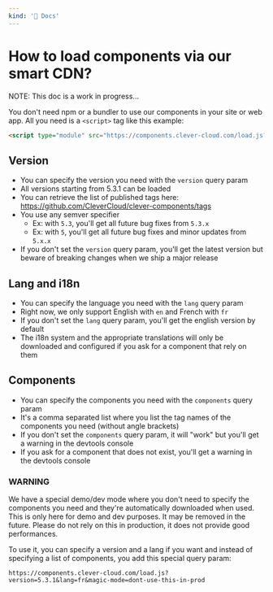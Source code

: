 ```yaml
---
kind: '📌 Docs'
---
```

# How to load components via our smart CDN?

NOTE: This doc is a work in progress...

You don't need npm or a bundler to use our components in your site or web app.
All you need is a `<script>` tag like this example:

```html
<script type="module" src="https://components.clever-cloud.com/load.js?version=5.3.1&lang=fr&components=cc-toggle,cc-tile-requests"></script>
```

## Version

* You can specify the version you need with the `version` query param
* All versions starting from 5.3.1 can be loaded
* You can retrieve the list of published tags here: https://github.com/CleverCloud/clever-components/tags
* You use any semver specifier
  * Ex: with `5.3`, you'll get all future bug fixes from `5.3.x` 
  * Ex: with `5`, you'll get all future bug fixes and minor updates from `5.x.x`
* If you don't set the `version` query param, you'll get the latest version but beware of breaking changes when we ship a major release 

## Lang and i18n

* You can specify the language you need with the `lang` query param
* Right now, we only support English with `en` and French with `fr`
* If you don't set the `lang` query param, you'll get the english version by default
* The i18n system and the appropriate translations will only be downloaded and configured if you ask for a component that rely on them

## Components

* You can specify the components you need with the `components` query param
* It's a comma separated list where you list the tag names of the components you need (without angle brackets)
* If you don't set the `components` query param, it will "work" but you'll get a warning in the devtools console
* If you ask for a component that does not exist, you'll get a warning in the devtools console

### WARNING

We have a special demo/dev mode where you don't need to specify the components you need and they're automatically downloaded when used.
This is only here for demo and dev purposes.
It may be removed in the future.
Please do not rely on this in production, it does not provide good performances.

To use it, you can specify a version and a lang if you want and instead of specifying a list of components, you add this special query param:

```
https://components.clever-cloud.com/load.js?version=5.3.1&lang=fr&magic-mode=dont-use-this-in-prod
```
